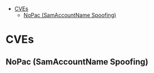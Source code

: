 
- [CVEs](#cves)
    - [NoPac (SamAccountName Spoofing)](#nopac-samaccountname-spoofing)


# CVEs
## NoPac (SamAccountName Spoofing)


